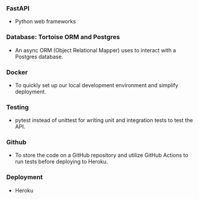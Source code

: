### FastAPI
- Python web frameworks
### Database: Tortoise ORM and Postgres  
- An async ORM (Object Relational Mapper) uses to interact with a Postgres database.
### Docker  
- To quickly set up our local development environment and simplify deployment.

### Testing  
- pytest instead of unittest for writing unit and integration tests to test the API.
### Github  
- To store the code on a GitHub repository and utilize GitHub Actions to run tests before deploying to Heroku.
### Deployment
- Heroku

